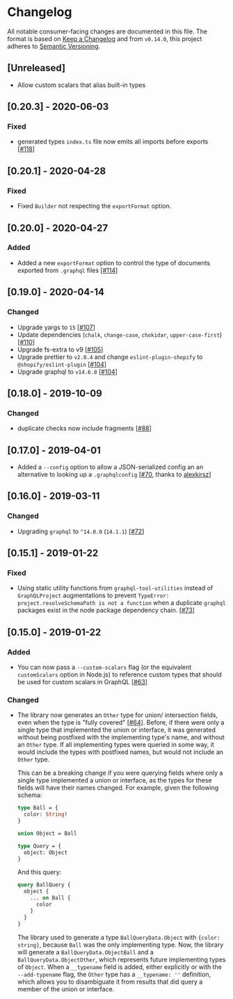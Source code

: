 # Changelog

All notable consumer-facing changes are documented in this file. The format is based on [Keep a Changelog](http://keepachangelog.com/en/1.0.0/)
and from `v0.14.0`, this project adheres to [Semantic Versioning](http://semver.org/spec/v2.0.0.html).

## [Unreleased]

* Allow custom scalars that alias built-in types

## [0.20.3] - 2020-06-03

### Fixed

- generated types `index.ts` file now emits all imports before exports [[#118](https://github.com/Shopify/graphql-tools-web/pull/118)]

## [0.20.1] - 2020-04-28

### Fixed

- Fixed `Builder` not respecting the `exportFormat` option.

## [0.20.0] - 2020-04-27

### Added

- Added a new `exportFormat` option to control the type of documents exported from `.graphql` files [[#114](https://github.com/Shopify/graphql-tools-web/pull/114)]

## [0.19.0] - 2020-04-14

### Changed

- Upgrade yargs to `15` [[#107](https://github.com/Shopify/graphql-tools-web/pull/107)]
- Update dependencies (`chalk`, `change-case`, `chokidar`, `upper-case-first`) [[#110](https://github.com/Shopify/graphql-tools-web/pull/110)]
- Upgrade fs-extra to v9 [[#105](https://github.com/Shopify/graphql-tools-web/pull/105)]
- Upgrade prettier to `v2.0.4` and change `eslint-plugin-shopify` to `@shopify/eslint-plugin` [[#104](https://github.com/Shopify/graphql-tools-web/pull/104)]
- Upgrade graphql to `v14.6.0` [[#104](https://github.com/Shopify/graphql-tools-web/pull/104)]

## [0.18.0] - 2019-10-09

### Changed

- duplicate checks now include fragments [[#88](https://github.com/Shopify/graphql-tools-web/pull/88)]

## [0.17.0] - 2019-04-01

- Added a `--config` option to allow a JSON-serialized config an an alternative to looking up a `.graphqlconfig` [[#70](https://github.com/Shopify/graphql-tools-web/pull/70), thanks to [alexkirsz](https://github.com/alexkirsz)]

## [0.16.0] - 2019-03-11

### Changed

- Upgrading `graphql` to `^14.0.0` (`14.1.1`) [[#72](https://github.com/Shopify/graphql-tools-web/pull/72)]

## [0.15.1] - 2019-01-22

### Fixed

- Using static utility functions from `graphql-tool-utilities` instead of `GraphQLProject` augmentations to prevent `TypeError: project.resolveSchemaPath is not a function` when a duplicate `graphql` packages exist in the node package dependency chain. [[#73](https://github.com/Shopify/graphql-tools-web/pull/73)]

## [0.15.0] - 2019-01-22

### Added

- You can now pass a `--custom-scalars` flag (or the equivalent `customScalars` option in Node.js) to reference custom types that should be used for custom scalars in GraphQL [[#63](https://github.com/Shopify/graphql-tools-web/pull/63)]

### Changed

- The library now generates an `Other` type for union/ intersection fields, even when the type is "fully covered" [[#64](https://github.com/Shopify/graphql-tools-web/pull/64)]. Before, if there were only a single type that implemented the union or interface, it was generated without being postfixed with the implementing type's name, and without an `Other` type. If all implementing types were queried in some way, it would include the types with postfixed names, but would not include an `Other` type.

  This can be a breaking change if you were querying fields where only a single type implemented a union or interface, as the types for these fields will have their names changed. For example, given the following schema:

  ```graphql
  type Ball = {
    color: String!
  }

  union Object = Ball

  type Query = {
    object: Object
  }
  ```

  And this query:

  ```graphql
  query BallQuery {
    object {
      ... on Ball {
        color
      }
    }
  }
  ```

  The library used to generate a type `BallQueryData.Object` with `{color: string}`, because `Ball` was the only implementing type. Now, the library will generate a `BallQueryData.ObjectBall` and a `BallQueryData.ObjectOther`, which represents future implementing types of `Object`. When a `__typename` field is added, either explicitly or with the `--add-typename` flag, the `Other` type has a `__typename: ''` definition, which allows you to disambiguate it from results that did query a member of the union or interface.
